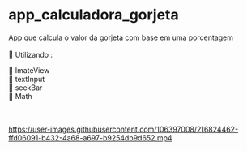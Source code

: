 # app_calculadora_gorjeta
App que calcula o valor da gorjeta com base em uma porcentagem
<br> <br> 
:wrench: Utilizando : <br>

:large_blue_circle: ImateView <br>
:large_blue_circle: textInput <br>
:large_blue_circle: seekBar <br>
:large_blue_circle: Math <br>
<br><br>


https://user-images.githubusercontent.com/106397008/216824462-ffd06091-b432-4a68-a697-b9254db9d652.mp4

